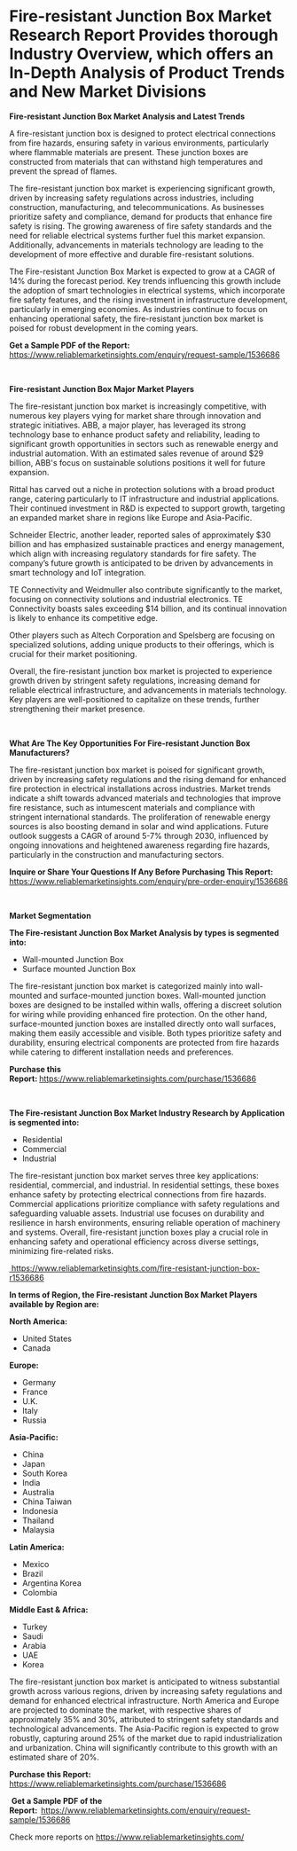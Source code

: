 <p><h1>Fire-resistant Junction Box Market Research Report Provides thorough Industry Overview, which offers an In-Depth Analysis of Product Trends and New Market Divisions</h1></p><p><strong>Fire-resistant Junction Box Market Analysis and Latest Trends</strong></p>
<p><p>A fire-resistant junction box is designed to protect electrical connections from fire hazards, ensuring safety in various environments, particularly where flammable materials are present. These junction boxes are constructed from materials that can withstand high temperatures and prevent the spread of flames.</p><p>The fire-resistant junction box market is experiencing significant growth, driven by increasing safety regulations across industries, including construction, manufacturing, and telecommunications. As businesses prioritize safety and compliance, demand for products that enhance fire safety is rising. The growing awareness of fire safety standards and the need for reliable electrical systems further fuel this market expansion. Additionally, advancements in materials technology are leading to the development of more effective and durable fire-resistant solutions.</p><p>The Fire-resistant Junction Box Market is expected to grow at a CAGR of 14% during the forecast period. Key trends influencing this growth include the adoption of smart technologies in electrical systems, which incorporate fire safety features, and the rising investment in infrastructure development, particularly in emerging economies. As industries continue to focus on enhancing operational safety, the fire-resistant junction box market is poised for robust development in the coming years.</p></p>
<p><strong>Get a Sample PDF of the Report:&nbsp;</strong> <a href="https://www.reliablemarketinsights.com/enquiry/request-sample/1536686?utm_campaign=3284&utm_medium=2&utm_source=Github&utm_content=ia&utm_term=11042025&utm_id=fire-resistant-junction-box">https://www.reliablemarketinsights.com/enquiry/request-sample/1536686</a></p>
<p>&nbsp;</p>
<p><strong>Fire-resistant Junction Box Major Market Players</strong></p>
<p><p>The fire-resistant junction box market is increasingly competitive, with numerous key players vying for market share through innovation and strategic initiatives. ABB, a major player, has leveraged its strong technology base to enhance product safety and reliability, leading to significant growth opportunities in sectors such as renewable energy and industrial automation. With an estimated sales revenue of around $29 billion, ABB's focus on sustainable solutions positions it well for future expansion.</p><p>Rittal has carved out a niche in protection solutions with a broad product range, catering particularly to IT infrastructure and industrial applications. Their continued investment in R&D is expected to support growth, targeting an expanded market share in regions like Europe and Asia-Pacific.</p><p>Schneider Electric, another leader, reported sales of approximately $30 billion and has emphasized sustainable practices and energy management, which align with increasing regulatory standards for fire safety. The company’s future growth is anticipated to be driven by advancements in smart technology and IoT integration.</p><p>TE Connectivity and Weidmuller also contribute significantly to the market, focusing on connectivity solutions and industrial electronics. TE Connectivity boasts sales exceeding $14 billion, and its continual innovation is likely to enhance its competitive edge.</p><p>Other players such as Altech Corporation and Spelsberg are focusing on specialized solutions, adding unique products to their offerings, which is crucial for their market positioning.</p><p>Overall, the fire-resistant junction box market is projected to experience growth driven by stringent safety regulations, increasing demand for reliable electrical infrastructure, and advancements in materials technology. Key players are well-positioned to capitalize on these trends, further strengthening their market presence.</p></p>
<p>&nbsp;</p>
<p><strong>What Are The Key Opportunities For Fire-resistant Junction Box Manufacturers?</strong></p>
<p><p>The fire-resistant junction box market is poised for significant growth, driven by increasing safety regulations and the rising demand for enhanced fire protection in electrical installations across industries. Market trends indicate a shift towards advanced materials and technologies that improve fire resistance, such as intumescent materials and compliance with stringent international standards. The proliferation of renewable energy sources is also boosting demand in solar and wind applications. Future outlook suggests a CAGR of around 5-7% through 2030, influenced by ongoing innovations and heightened awareness regarding fire hazards, particularly in the construction and manufacturing sectors.</p></p>
<p><strong>Inquire or Share Your Questions If Any Before Purchasing This Report:</strong> <a href="https://www.reliablemarketinsights.com/enquiry/pre-order-enquiry/1536686?utm_campaign=3284&utm_medium=2&utm_source=Github&utm_content=ia&utm_term=11042025&utm_id=fire-resistant-junction-box">https://www.reliablemarketinsights.com/enquiry/pre-order-enquiry/1536686</a></p>
<p>&nbsp;</p>
<p><strong>Market Segmentation</strong></p>
<p><strong>The Fire-resistant Junction Box Market Analysis by types is segmented into:</strong></p>
<p><ul><li>Wall-mounted Junction Box</li><li>Surface mounted Junction Box</li></ul></p>
<p><p>The fire-resistant junction box market is categorized mainly into wall-mounted and surface-mounted junction boxes. Wall-mounted junction boxes are designed to be installed within walls, offering a discreet solution for wiring while providing enhanced fire protection. On the other hand, surface-mounted junction boxes are installed directly onto wall surfaces, making them easily accessible and visible. Both types prioritize safety and durability, ensuring electrical components are protected from fire hazards while catering to different installation needs and preferences.</p></p>
<p><strong>Purchase this Report:&nbsp;</strong><a href="https://www.reliablemarketinsights.com/purchase/1536686?utm_campaign=3284&utm_medium=2&utm_source=Github&utm_content=ia&utm_term=11042025&utm_id=fire-resistant-junction-box">https://www.reliablemarketinsights.com/purchase/1536686</a></p>
<p>&nbsp;</p>
<p><strong>The Fire-resistant Junction Box Market Industry Research by Application is segmented into:</strong></p>
<p><ul><li>Residential</li><li>Commercial</li><li>Industrial</li></ul></p>
<p><p>The fire-resistant junction box market serves three key applications: residential, commercial, and industrial. In residential settings, these boxes enhance safety by protecting electrical connections from fire hazards. Commercial applications prioritize compliance with safety regulations and safeguarding valuable assets. Industrial use focuses on durability and resilience in harsh environments, ensuring reliable operation of machinery and systems. Overall, fire-resistant junction boxes play a crucial role in enhancing safety and operational efficiency across diverse settings, minimizing fire-related risks.</p></p>
<p><a href="https://www.reliablemarketinsights.com/fire-resistant-junction-box-r1536686?utm_campaign=3284&utm_medium=2&utm_source=Github&utm_content=ia&utm_term=11042025&utm_id=fire-resistant-junction-box">&nbsp;https://www.reliablemarketinsights.com/fire-resistant-junction-box-r1536686</a></p>
<p><strong>In terms of Region, the Fire-resistant Junction Box Market Players available by Region are:</strong></p>
<p>
    <p> <strong> North America: </strong>
        <ul>
            <li>United States</li>
            <li>Canada</li>
        </ul>
        </p> 
    <p> <strong> Europe: </strong>
        <ul>
            <li>Germany</li>
            <li>France</li>
            <li>U.K.</li>
            <li>Italy</li>
            <li>Russia</li>
        </ul>
        </p> 
    <p> <strong> Asia-Pacific: </strong>
        <ul>
            <li>China</li>
            <li>Japan</li>
            <li>South Korea</li>
            <li>India</li>
            <li>Australia</li>
            <li>China Taiwan</li>
            <li>Indonesia</li>
            <li>Thailand</li>
            <li>Malaysia</li>
        </ul>
        </p> 
    <p> <strong> Latin America: </strong>
        <ul>
            <li>Mexico</li>
            <li>Brazil</li>
            <li>Argentina Korea</li>
            <li>Colombia</li>
        </ul>
        </p> 
    <p> <strong> Middle East & Africa: </strong>
        <ul>
            <li>Turkey</li>
            <li>Saudi</li>
            <li>Arabia</li>
            <li>UAE</li>
            <li>Korea</li>
        </ul>
    </p>
    </p>
<p><p>The fire-resistant junction box market is anticipated to witness substantial growth across various regions, driven by increasing safety regulations and demand for enhanced electrical infrastructure. North America and Europe are projected to dominate the market, with respective shares of approximately 35% and 30%, attributed to stringent safety standards and technological advancements. The Asia-Pacific region is expected to grow robustly, capturing around 25% of the market due to rapid industrialization and urbanization. China will significantly contribute to this growth with an estimated share of 20%.</p></p>
<p><strong>Purchase this Report: </strong><a href="https://www.reliablemarketinsights.com/purchase/1536686?utm_campaign=3284&utm_medium=2&utm_source=Github&utm_content=ia&utm_term=11042025&utm_id=fire-resistant-junction-box">https://www.reliablemarketinsights.com/purchase/1536686</a></p>
<p>&nbsp;<strong>Get a Sample PDF of the Report:&nbsp;&nbsp;</strong><a href="https://www.reliablemarketinsights.com/enquiry/request-sample/1536686?utm_campaign=3284&utm_medium=2&utm_source=Github&utm_content=ia&utm_term=11042025&utm_id=fire-resistant-junction-box">https://www.reliablemarketinsights.com/enquiry/request-sample/1536686</a></p>
<p><strong></strong></p>
<p>Check more reports on <a href="https://www.reliablemarketinsights.com/?utm_campaign=3284&utm_medium=2&utm_source=Github&utm_content=ia&utm_term=11042025&utm_id=fire-resistant-junction-box">https://www.reliablemarketinsights.com/</a></p>